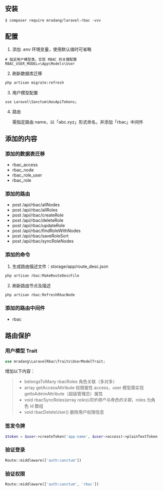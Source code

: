## 安装

```shell
$ composer require mradang/laravel-rbac -vvv
```

## 配置

1. 添加 .env 环境变量，使用默认值时可省略

```
# 指定用户模型类，实现 RBAC 的关键配置
RBAC_USER_MODEL=\App\Models\User
```

2. 刷新数据库迁移

```bash
php artisan migrate:refresh
```

3. 用户模型配置

```
use Laravel\Sanctum\HasApiTokens;
```

4. 路由

   需指定路由 name，以「abc.xyz」形式命名，并添加「rbac」中间件

## 添加的内容

### 添加的数据表迁移

- rbac_access
- rbac_node
- rbac_role_user
- rbac_role

### 添加的路由

- post /api/rbac/allNodes
- post /api/rbac/allRoles
- post /api/rbac/createRole
- post /api/rbac/deleteRole
- post /api/rbac/updateRole
- post /api/rbac/findRoleWithNodes
- post /api/rbac/saveRoleSort
- post /api/rbac/syncRoleNodes

### 添加的命令

1. 生成路由描述文件：storage/app/route_desc.json

```bash
php artisan rbac:MakeRouteDescFile
```

2. 刷新路由节点及描述

```bash
php artisan rbac:RefreshRbacNode
```

### 添加的路由中间件

- rbac

## 路由保护

### 用户模型 Trait

```php
use mradang\LaravelRbac\Traits\UserModelTrait;
```

增加以下内容：

> - belongsToMany rbacRoles 角色关联（多对多）
> - array getAccessAttribute 权限属性 access，user 模型需实现 getIsAdminAttribute（超级管理员）属性
> - void rbacSyncRoles(array $roles) 同步用户与角色的关联，$roles 为角色 id 数组
> - void rbacDeleteUser() 删除用户权限信息

### 签发令牌

```php
$token = $user->createToken('app-name', $user->access)->plainTextToken;
```

### 验证登录

```php
Route::middleware(['auth:sanctum'])
```

### 验证权限

```php
Route::middleware(['auth:sanctum', 'rbac'])
```
